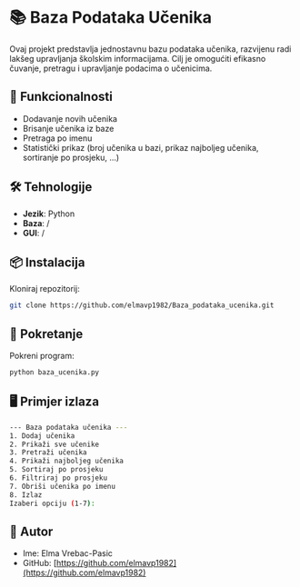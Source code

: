# 📚 Baza Podataka Učenika

Ovaj projekt predstavlja jednostavnu bazu podataka učenika, razvijenu radi lakšeg upravljanja školskim informacijama. Cilj je omogućiti efikasno čuvanje, pretragu i upravljanje podacima o učenicima.

## 🧩 Funkcionalnosti

- Dodavanje novih učenika  
- Brisanje učenika iz baze  
- Pretraga po imenu  
- Statistički prikaz (broj učenika u bazi, prikaz najboljeg učenika, sortiranje po prosjeku, ...)

## 🛠️ Tehnologije

- **Jezik**: Python  
- **Baza**: /  
- **GUI**: /

## 📦 Instalacija

Kloniraj repozitorij:
```bash
git clone https://github.com/elmavp1982/Baza_podataka_ucenika.git
```

## 🚀 Pokretanje

Pokreni program:
```bash
python baza_ucenika.py
```

## 🖥️ Primjer izlaza

```bash
--- Baza podataka učenika ---
1. Dodaj učenika
2. Prikaži sve učenike
3. Pretraži učenika
4. Prikaži najboljeg učenika
5. Sortiraj po prosjeku
6. Filtriraj po prosjeku
7. Obriši učenika po imenu
8. Izlaz
Izaberi opciju (1-7):
```

## 👤 Autor

- Ime: Elma Vrebac-Pasic  
- GitHub: [https://github.com/elmavp1982](https://github.com/elmavp1982)
